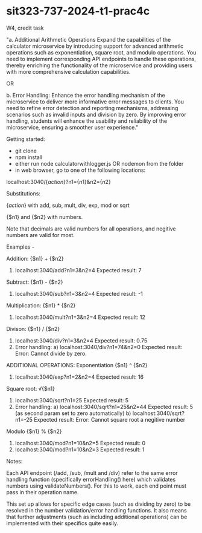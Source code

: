 # sit323-737-2024-t1-prac4c
W4, credit task

"a. Additional Arithmetic Operations
Expand the capabilities of the calculator microservice by introducing support for advanced arithmetic operations such as exponentiation, square root, and modulo operations. You need to implement corresponding API endpoints to handle these operations, thereby enriching the functionality of the microservice and providing users with more comprehensive calculation capabilities.

OR

b. Error Handling:
Enhance the error handling mechanism of the microservice to deliver more informative error messages to clients. You need to refine error detection and reporting mechanisms, addressing scenarios such as invalid inputs and division by zero. By improving error handling, students will enhance the usability and reliability of the microservice, ensuring a smoother user experience."


Getting started:
- git clone <repository>
- npm install 
- either run node calculatorwithlogger.js OR nodemon from the folder 
- in web browser, go to one of the following locations: 

localhost:3040/{$action$}?n1={$n1$}&n2={$n2$}

Substitutions:

{$action$} with add, sub, mult, div, exp, mod or sqrt

{$n1} and {$n2} with numbers. 

Note that decimals are valid numbers for all operations, and negitive numbers are valid for most. 

Examples - 

Addition: {$n1} + {$n2}
1) localhost:3040/add?n1=3&n2=4
Expected result: 7

Subtract: {$n1} - {$n2}
1) localhost:3040/sub?n1=3&n2=4
Expected result: -1

Multiplication: {$n1} * {$n2}
1) localhost:3040/mult?n1=3&n2=4
Expected result: 12

Divison: {$n1} / {$n2}
1) localhost:3040/div?n1=3&n2=4
Expected result: 0.75
2) Error handling:
    a) localhost:3040/div?n1=74&n2=0
    Expected result: Error: Cannot divide by zero. 

ADDITIONAL OPERATIONS: 
Exponentiation {$n1} ^ {$n2} 
1) localhost:3040/exp?n1=2&n2=4
Expected result: 16

Square root: √{$n1} 
1) localhost:3040/sqrt?n1=25
Expected result: 5
2) Error handling:
    a) localhost:3040/sqrt?n1=25&n2=44
    Expected result: 5 (as second param set to zero automatically)
    b) localhost:3040/sqrt?n1=-25
    Expected result: Error: Cannot square root a negitive number

Modulo {$n1} % {$n2} 
1) localhost:3040/mod?n1=10&n2=5
Expected result: 0
2) localhost:3040/mod?n1=10&n2=3
Expected result: 1


Notes:

Each API endpoint (/add, /sub, /mult and /div) refer to the same error handling function (specifically errorHandling() here) which validates numbers using  validateNumbers(). For this to work, each end point must pass in their operation name.

This set up allows for specific edge cases (such as dividing by zero) to be resolved in the number validation/error handling functions. It also means that further adjustments (such as including additional operations) can be implemented with their specifics quite easily. 